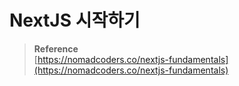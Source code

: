 # NextJS 시작하기

> <b>Reference</b><br>
[https://nomadcoders.co/nextjs-fundamentals](https://nomadcoders.co/nextjs-fundamentals)
